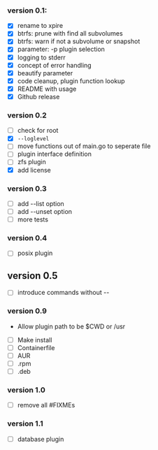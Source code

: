 ### version 0.1:

- [x] rename to xpire
- [x] btrfs: prune with find all subvolumes
- [x] btrfs: warn if not a subvolume or snapshot
- [x] parameter: -p plugin selection
- [x] logging to stderr
- [x] concept of error handling
- [x] beautify parameter
- [x] code cleanup, plugin function lookup
- [x] README with usage
- [x] Github release

### version 0.2

- [ ] check for root
- [x] `--loglevel`
- [ ] move functions out of main.go to seperate file
- [ ] plugin interface definition
- [ ] zfs plugin
- [x] add license

### version 0.3

- [ ] add --list option
- [ ] add --unset option
- [ ] more tests

### version 0.4

- [ ] posix plugin

## version 0.5

- [ ] introduce commands without --

### version 0.9

- Allow plugin path to be $CWD or /usr
- [ ] Make install
- [ ] Containerfile
- [ ] AUR
- [ ] .rpm
- [ ] .deb

### version 1.0

- [ ] remove all #FIXMEs

### version 1.1

- [ ] database plugin

